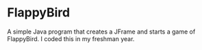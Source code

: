 # FlappyBird
A simple Java program that creates a JFrame and starts a game of FlappyBird. I coded this in my freshman year.
